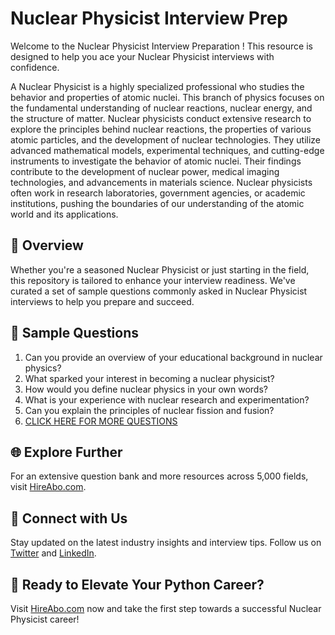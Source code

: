 # Nuclear Physicist Interview Prep

Welcome to the Nuclear Physicist Interview Preparation ! This resource is designed to help you ace your Nuclear Physicist interviews with confidence.

A Nuclear Physicist is a highly specialized professional who studies the behavior and properties of atomic nuclei. This branch of physics focuses on the fundamental understanding of nuclear reactions, nuclear energy, and the structure of matter. Nuclear physicists conduct extensive research to explore the principles behind nuclear reactions, the properties of various atomic particles, and the development of nuclear technologies. They utilize advanced mathematical models, experimental techniques, and cutting-edge instruments to investigate the behavior of atomic nuclei. Their findings contribute to the development of nuclear power, medical imaging technologies, and advancements in materials science. Nuclear physicists often work in research laboratories, government agencies, or academic institutions, pushing the boundaries of our understanding of the atomic world and its applications.

## 🚀 Overview

Whether you're a seasoned Nuclear Physicist or just starting in the field, this repository is tailored to enhance your interview readiness. We've curated a set of sample questions commonly asked in Nuclear Physicist interviews to help you prepare and succeed.

## 📝 Sample Questions

1. Can you provide an overview of your educational background in nuclear physics?
2. What sparked your interest in becoming a nuclear physicist?
3. How would you define nuclear physics in your own words?
4. What is your experience with nuclear research and experimentation?
5. Can you explain the principles of nuclear fission and fusion?
6. [CLICK HERE FOR MORE QUESTIONS](https://hireabo.com/job/5_0_6/Nuclear%20Physicist)

## 🌐 Explore Further

For an extensive question bank and more resources across 5,000 fields, visit [HireAbo.com](https://www.hireabo.com).

## 📱 Connect with Us

Stay updated on the latest industry insights and interview tips. Follow us on [Twitter](https://twitter.com/hireabo) and [LinkedIn](https://www.linkedin.com/in/hire-abo-3609972a8/).

## 🚀 Ready to Elevate Your Python Career?

Visit [HireAbo.com](https://www.hireabo.com) now and take the first step towards a successful Nuclear Physicist career!